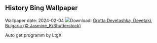 ## History Bing Wallpaper
Wallpaper date: 2024-02-04
![](https://www.bing.com/th?id=OHR.DevetashkaCave_IT-IT5414731780_UHD.jpg&w=1000)Download: [Grotta Devetashka, Devetaki, Bulgaria (© Jasmine_K/Shutterstock)](https://www.bing.com/th?id=OHR.DevetashkaCave_IT-IT5414731780_UHD.jpg)

Auto get programm by LtgX
